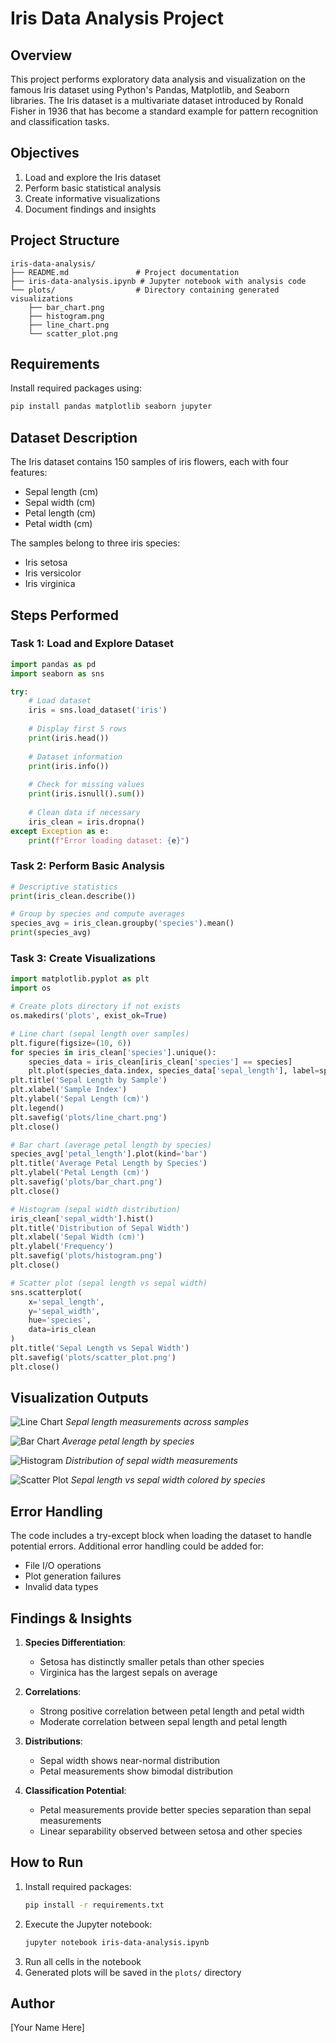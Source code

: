 # Iris Data Analysis Project

## Overview
This project performs exploratory data analysis and visualization on the famous Iris dataset using Python's Pandas, Matplotlib, and Seaborn libraries. The Iris dataset is a multivariate dataset introduced by Ronald Fisher in 1936 that has become a standard example for pattern recognition and classification tasks.

## Objectives
1. Load and explore the Iris dataset
2. Perform basic statistical analysis
3. Create informative visualizations
4. Document findings and insights

## Project Structure
```
iris-data-analysis/
├── README.md               # Project documentation
├── iris-data-analysis.ipynb # Jupyter notebook with analysis code
└── plots/                  # Directory containing generated visualizations
    ├── bar_chart.png
    ├── histogram.png
    ├── line_chart.png
    └── scatter_plot.png
```

## Requirements
Install required packages using:
```bash
pip install pandas matplotlib seaborn jupyter
```

## Dataset Description
The Iris dataset contains 150 samples of iris flowers, each with four features:
- Sepal length (cm)
- Sepal width (cm)
- Petal length (cm)
- Petal width (cm)

The samples belong to three iris species:
- Iris setosa
- Iris versicolor
- Iris virginica

## Steps Performed

### Task 1: Load and Explore Dataset
```python
import pandas as pd
import seaborn as sns

try:
    # Load dataset
    iris = sns.load_dataset('iris')
    
    # Display first 5 rows
    print(iris.head())
    
    # Dataset information
    print(iris.info())
    
    # Check for missing values
    print(iris.isnull().sum())
    
    # Clean data if necessary
    iris_clean = iris.dropna()
except Exception as e:
    print(f"Error loading dataset: {e}")
```

### Task 2: Perform Basic Analysis
```python
# Descriptive statistics
print(iris_clean.describe())

# Group by species and compute averages
species_avg = iris_clean.groupby('species').mean()
print(species_avg)
```

### Task 3: Create Visualizations
```python
import matplotlib.pyplot as plt
import os

# Create plots directory if not exists
os.makedirs('plots', exist_ok=True)

# Line chart (sepal length over samples)
plt.figure(figsize=(10, 6))
for species in iris_clean['species'].unique():
    species_data = iris_clean[iris_clean['species'] == species]
    plt.plot(species_data.index, species_data['sepal_length'], label=species)
plt.title('Sepal Length by Sample')
plt.xlabel('Sample Index')
plt.ylabel('Sepal Length (cm)')
plt.legend()
plt.savefig('plots/line_chart.png')
plt.close()

# Bar chart (average petal length by species)
species_avg['petal_length'].plot(kind='bar')
plt.title('Average Petal Length by Species')
plt.ylabel('Petal Length (cm)')
plt.savefig('plots/bar_chart.png')
plt.close()

# Histogram (sepal width distribution)
iris_clean['sepal_width'].hist()
plt.title('Distribution of Sepal Width')
plt.xlabel('Sepal Width (cm)')
plt.ylabel('Frequency')
plt.savefig('plots/histogram.png')
plt.close()

# Scatter plot (sepal length vs sepal width)
sns.scatterplot(
    x='sepal_length', 
    y='sepal_width', 
    hue='species', 
    data=iris_clean
)
plt.title('Sepal Length vs Sepal Width')
plt.savefig('plots/scatter_plot.png')
plt.close()
```

## Visualization Outputs
![Line Chart](plots/line_chart.png)
*Sepal length measurements across samples*

![Bar Chart](plots/bar_chart.png)
*Average petal length by species*

![Histogram](plots/histogram.png)
*Distribution of sepal width measurements*

![Scatter Plot](plots/scatter_plot.png)
*Sepal length vs sepal width colored by species*

## Error Handling
The code includes a try-except block when loading the dataset to handle potential errors. Additional error handling could be added for:
- File I/O operations
- Plot generation failures
- Invalid data types

## Findings & Insights
1. **Species Differentiation**: 
   - Setosa has distinctly smaller petals than other species
   - Virginica has the largest sepals on average
   
2. **Correlations**:
   - Strong positive correlation between petal length and petal width
   - Moderate correlation between sepal length and petal length
   
3. **Distributions**:
   - Sepal width shows near-normal distribution
   - Petal measurements show bimodal distribution
   
4. **Classification Potential**:
   - Petal measurements provide better species separation than sepal measurements
   - Linear separability observed between setosa and other species

## How to Run
1. Install required packages:
   ```bash
   pip install -r requirements.txt
   ```
2. Execute the Jupyter notebook:
   ```bash
   jupyter notebook iris-data-analysis.ipynb
   ```
3. Run all cells in the notebook
4. Generated plots will be saved in the `plots/` directory

## Author
[Your Name Here]